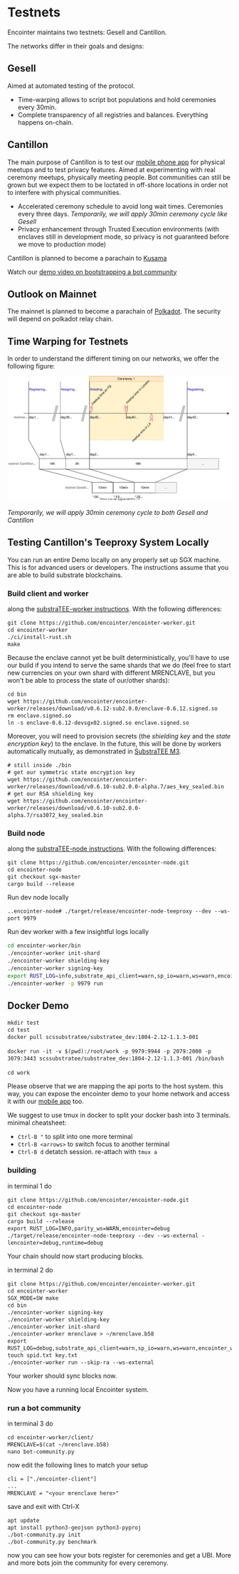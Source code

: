 # Testnets

Encointer maintains two testnets: Gesell and Cantillon.

The networks differ in their goals and designs:

## Gesell

Aimed at automated testing of the protocol.

* Time-warping allows to script bot populations and hold ceremonies every 30min.
* Complete transparency of all registries and balances. Everything happens on-chain.

## Cantillon

The main purpose of Cantillon is to test our [mobile phone app](./app.md) for physical meetups and to test privacy features.
Aimed at experimenting with real ceremony meetups, physically meeting people.
Bot communities can still be grown but we expect them to be loctated in off-shore locations in order not to interfere with physical communities. 

* Accelerated ceremony schedule to avoid long wait times. Ceremonies every three days. *Temporarily, we will apply 30min ceremony cycle like Gesell*
* Privacy enhancement through Trusted Execution environments (with enclaves still in development mode, so privacy is not guaranteed before we move to production mode)

Cantillon is planned to become a parachain to [Kusama](https://kusama.network/)

Watch our [demo video on bootstrapping a bot community](https://youtu.be/X1Zb68Z1fac)

## Outlook on Mainnet

The mainnet is planned to become a parachain of [Polkadot](https://polkadot.network/). The security will depend on polkadot relay chain. 

## Time Warping for Testnets

In order to understand the different timing on our networks, we offer the following figure:

![Phase Timing](./fig/phase-timing.svg)

*Temporarily, we will apply 30min ceremony cycle to both Gesell and Cantillon*

## Testing Cantillon's Teeproxy System Locally 

You can run an entire Demo locally on any properly set up SGX machine. This is for advanced users or developers. The instructions assume that you are able to build substrate blockchains.

### Build client and worker 

along the [substraTEE-worker instructions](https://www.substratee.com/howto_worker.html). With the following differences:
```console 
git clone https://github.com/encointer/encointer-worker.git
cd encointer-worker
./ci/install-rust.sh
make
```
Because the enclave cannot yet be built deterministically, you'll have to use our build if you intend to serve the same shards that we do (feel free to start new currencies on your own shard with different MRENCLAVE, but you won't be able to process the state of our/other shards):

```
cd bin
wget https://github.com/encointer/encointer-worker/releases/download/v0.6.12-sub2.0.0/enclave-0.6.12.signed.so
rm enclave.signed.so
ln -s enclave-0.6.12-devsgx02.signed.so enclave.signed.so
```
Moreover, you will need to provision secrets (the *shielding key* and the *state encryption key*) to the enclave. In the future, this will be done by workers automatically mutually, as demonstrated in [SubstraTEE M3](https://www.substratee.com/design.html#redundancy-m3-onwards).

```
# still inside ./bin
# get our symmetric state encryption key
wget https://github.com/encointer/encointer-worker/releases/download/v0.6.10-sub2.0.0-alpha.7/aes_key_sealed.bin
# get our RSA shielding key
wget https://github.com/encointer/encointer-worker/releases/download/v0.6.10-sub2.0.0-alpha.7/rsa3072_key_sealed.bin
```

### Build node 

along the [substraTEE-node instructions](https://www.substratee.com/howto_node.html#build). With the following differences:

```console
git clone https://github.com/encointer/encointer-node.git
cd encointer-node
git checkout sgx-master
cargo build --release
```

Run dev node locally

```console
..encointer-node# ./target/release/encointer-node-teeproxy --dev --ws-port 9979
```

Run dev worker with a few insightful logs locally

```bash
cd encointer-worker/bin
./encointer-worker init-shard
./encointer-worker shielding-key
./encointer-worker signing-key
export RUST_LOG=info,substrate_api_client=warn,sp_io=warn,ws=warn,encointer_worker=info,substratee_worker_enclave=debug,sp_io::misc=debug,runtime=debug,substratee_worker_enclave::state=warn,substratee_stf::sgx=debug
./encointer-worker -p 9979 run
```

## Docker Demo

```
mkdir test
cd test
docker pull scssubstratee/substratee_dev:1804-2.12-1.1.3-001

docker run -it -v $(pwd):/root/work -p 9979:9944 -p 2079:2000 -p 3079:3443 scssubstratee/substratee_dev:1804-2.12-1.1.3-001 /bin/bash

cd work
```

Please observe that we are mapping the api ports to the host system. this way, you can expose the encointer demo to your home network and access it with our [mobile app](./app.md) too. 

We suggest to use tmux in docker to split your docker bash into 3 terminals. minimal cheatsheet:
* `Ctrl-B "` to split into one more terminal
* `Ctrl-B <arrows>` to switch focus to another terminal 
* `Ctrl-B d` detatch session. re-attach with `tmux a`

### building

in terminal 1 do
```
git clone https://github.com/encointer/encointer-node.git
cd encointer-node
git checkout sgx-master
cargo build --release
export RUST_LOG=INFO,parity_ws=WARN,encointer=debug
./target/release/encointer-node-teeproxy --dev --ws-external -lencointer=debug,runtime=debug
```
Your chain should now start producing blocks.

in terminal 2 do
```
git clone https://github.com/encointer/encointer-worker.git
cd encointer-worker
SGX_MODE=SW make
cd bin
./encointer-worker signing-key
./encointer-worker shielding-key
./encointer-worker init-shard
./encointer-worker mrenclave > ~/mrenclave.b58
export RUST_LOG=debug,substrate_api_client=warn,sp_io=warn,ws=warn,encointer_worker=info,substratee_worker_enclave=info,sp_io::misc=debug,runtime=debug,substratee_worker_enclave::state=warn,substratee_stf::sgx=info,chain_relay=warn,rustls=warn,encointer=debug
touch spid.txt key.txt
./encointer-worker run --skip-ra --ws-external
```
Your worker should sync blocks now.

Now you have a running local Encointer system.

### run a bot community

in terminal 3 do
```console
cd encointer-worker/client/
MRENCLAVE=$(cat ~/mrenclave.b58)
nano bot-community.py
```
now edit the following lines to match your setup

```
cli = ["./encointer-client"]
...
MRENCLAVE = "<your mrenclave here>"
```
save and exit with Ctrl-X

```console
apt update
apt install python3-geojson python3-pyproj
./bot-community.py init
./bot-community.py benchmark
```
now you can see how your bots register for ceremonies and get a UBI. More and more bots join the community for every ceremony.